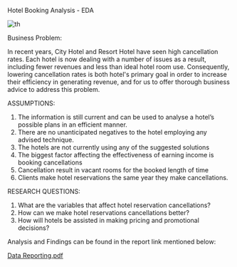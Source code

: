 Hotel Booking Analysis - EDA

![th](https://github.com/CHINMAYI-23/Hotel-Bookings-Analysis--EDA/assets/87280846/af3b4dc3-c783-4c72-9ac1-d08d8deb6ed2)

Business Problem:

In recent years, City Hotel and Resort Hotel have seen high cancellation rates. Each hotel is 
now dealing with a number of issues as a result, including fewer revenues and less than ideal 
hotel room use. Consequently, lowering cancellation rates is both hotel's primary goal in 
order to increase their efficiency in generating revenue, and for us to offer thorough business 
advice to address this problem.

ASSUMPTIONS:

1. The information is still current and can be used to analyse a hotel’s possible plans in 
an efficient manner.
2. There are no unanticipated negatives to the hotel employing any advised technique.
3. The hotels are not currently using any of the suggested solutions
4. The biggest factor affecting the effectiveness of earning income is booking 
cancellations
5. Cancellation result in vacant rooms for the booked length of time
6. Clients make hotel reservations the same year they make cancellations.

RESEARCH QUESTIONS:

1. What are the variables that affect hotel reservation cancellations?
2. How can we make hotel reservations cancellations better?
3. How will hotels be assisted in making pricing and promotional decisions?


Analysis and Findings can be found in the report link mentioned below:

[Data Reporting.pdf](https://github.com/CHINMAYI-23/Hotel-Bookings-Analysis--EDA/files/12260865/Data.Reporting.pdf)





